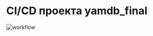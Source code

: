 # CI/CD проекта yamdb_final
![workflow](https://github.com/iamutin/yamdb_final/actions/workflows/yamdb_workflow.yml/badge.svg)
